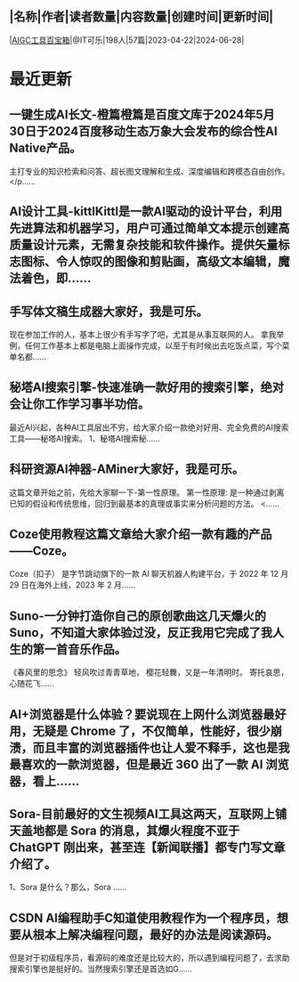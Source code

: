 |名称|作者|读者数量|内容数量|创建时间|更新时间|
---
|[AIGC工具百宝箱](https://xiaobot.net/p/AIGCItCoke?refer=0b133df9-27dc-423b-8101-639049001c13)|@IT可乐|198人|57篇|2023-04-22|2024-06-28|

# 最近更新
## 一键生成AI长文-橙篇橙篇是百度文库于2024年5月30日于2024百度移动生态万象大会发布的综合性AI Native产品。
主打专业的知识检索和问答、超长图文理解和生成、深度编辑和跨模态自由创作。</p......
## AI设计工具-kittlKittl是一款AI驱动的设计平台，利用先进算法和机器学习，用户可通过简单文本提示创建高质量设计元素，无需复杂技能和软件操作。提供矢量标志图标、令人惊叹的图像和剪贴画，高级文本编辑，魔法着色，即......
## 手写体文稿生成器大家好，我是可乐。
现在参加工作的人，基本上很少有手写字了吧，尤其是从事互联网的人。
拿我举例，任何工作基本上都是电脑上面操作完成，以至于有时候出去吃饭点菜，写个菜单名都......
## 秘塔AI搜索引擎-快速准确一款好用的搜索引擎，绝对会让你工作学习事半功倍。
最近AI兴起，各种AI工具层出不穷，给大家介绍一款绝对好用、完全免费的AI搜索工具——秘塔AI搜索。
1、秘塔AI搜索秘......
## 科研资源AI神器-AMiner大家好，我是可乐。
这篇文章开始之前，先给大家聊一下-第一性原理。
第一性原理: 是一种通过剥离已知的假设和传统思维，回归到最基本的真理或事实来分析问题的方法。
<......
## Coze使用教程这篇文章给大家介绍一款有趣的产品——Coze。
Coze（扣子） 是字节跳动旗下的一款 AI 聊天机器人构建平台，于 2022 年 12 月 29 日在海外上线，2023 年 2 月......
## Suno-一分钟打造你自己的原创歌曲这几天爆火的 Suno，不知道大家体验过没，反正我用它完成了我人生的第一首音乐作品。
《春风里的思念》
轻风吹过青青草地， 樱花轻舞，又是一年清明时。 寄托哀思，心随花飞......
## AI+浏览器是什么体验？要说现在上网什么浏览器最好用，无疑是 Chrome 了，不仅简单，性能好，很少崩溃，而且丰富的浏览器插件也让人爱不释手，这也是我最喜欢的一款浏览器，但是最近 360 出了一款 AI 浏览器，看上......
## Sora-目前最好的文生视频AI工具这两天，互联网上铺天盖地都是 Sora 的消息，其爆火程度不亚于 ChatGPT 刚出来，甚至连【新闻联播】都专门写文章介绍了。

1、Sora 是什么？那么，Sora ......
## CSDN AI编程助手C知道使用教程作为一个程序员，想要从根本上解决编程问题，最好的办法是阅读源码。
但是对于初级程序员，看源码的难度还是比较大的，所以遇到编程问题了，去求助搜索引擎也是挺好的。当然搜索引擎还是首选如G......


